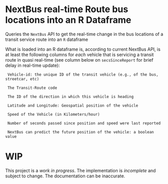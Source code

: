 # NextBus real-time Route bus locations into an R Dataframe

Queries the `NextBus` API to get the real-time change in the bus locations of a transit service route into an `R` dataframe

What is loaded into an R dataframe is, according to current NextBus API, is at least the following
columns for *each* vehicle that is servicing a transit route in quasi real-time (see column below
on `secsSinceReport` for brief delay in real-time update):

     Vehicle-id: the unique ID of the transit vehicle (e.g., of the bus, streetcar, etc)

     The Transit-Route code

     The ID of the direction in which this vehicle is heading

     Latitude and Longitude: Geospatial position of the vehicle

     Speed of the Vehicle (in Kilometers/hour)

     Number of seconds passed since position and speed were last reported
     
     NextBus can predict the future position of the vehicle: a boolean value

# WIP

This project is a *work in progress*. The implementation is *incomplete* and
subject to change. The documentation can be inaccurate.


